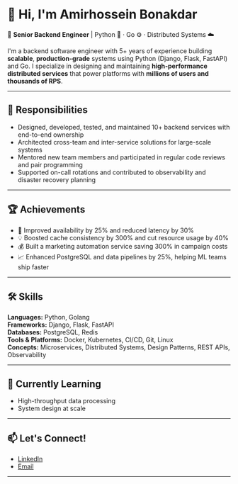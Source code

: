 # 👋 Hi, I'm Amirhossein Bonakdar

🎯 **Senior Backend Engineer** | Python 🐍 · Go ⚙️ · Distributed Systems ☁️

I'm a backend software engineer with 5+ years of experience building **scalable**, **production-grade** systems using Python (Django, Flask, FastAPI) and Go. I specialize in designing and maintaining **high-performance distributed services** that power platforms with **millions of users and thousands of RPS**.

---

## 💼 Responsibilities
- Designed, developed, tested, and maintained 10+ backend services with end-to-end ownership
- Architected cross-team and inter-service solutions for large-scale systems
- Mentored new team members and participated in regular code reviews and pair programming
- Supported on-call rotations and contributed to observability and disaster recovery planning

---

## 🏆 Achievements
- 🚀 Improved availability by 25% and reduced latency by 30%
- 💡 Boosted cache consistency by 300% and cut resource usage by 40%
- 💰 Built a marketing automation service saving 300% in campaign costs
- 📈 Enhanced PostgreSQL and data pipelines by 25%, helping ML teams ship faster

---

## 🛠️ Skills
**Languages:** Python, Golang  
**Frameworks:** Django, Flask, FastAPI  
**Databases:** PostgreSQL, Redis  
**Tools & Platforms:** Docker, Kubernetes, CI/CD, Git, Linux  
**Concepts:** Microservices, Distributed Systems, Design Patterns, REST APIs, Observability

---

## 🌱 Currently Learning 
- High-throughput data processing  
- System design at scale

---

## 📫 Let's Connect!
- [LinkedIn](https://www.linkedin.com/in/athfemoiur/)  
- [Email](mailto:amirhossein1234bonakdar@gmail.com)  

---

